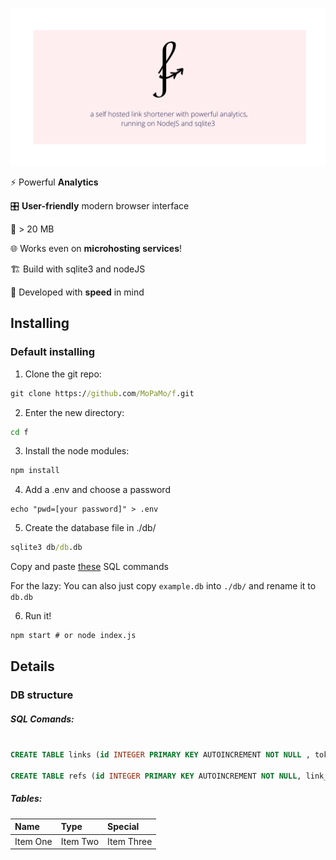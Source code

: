 ![f logo](https://github.com/MoPaMo/f/blob/12bacf3ee55fc1e734acd4545aac92975022a81b/static/img/brand/banner.png?raw=true)

:zap:  Powerful **Analytics**

:control_knobs:  **User-friendly** modern browser interface

:floppy_disk:  > 20 MB 

:globe_with_meridians:  Works even on **microhosting services**!

:building_construction:  Build with sqlite3 and nodeJS

:runner:  Developed with **speed** in mind 

<!---

f works just with sqlite3 and nodeJS - simple but genius! It's so small you can also use it on micro hosting services like [Glitch](glitch.com) or [ReplIt](https://replit.com/github/MoPaMo/f)--->

## Installing
### Default installing

1. Clone the git repo:
```cmd 
git clone https://github.com/MoPaMo/f.git
```
2. Enter the new directory:
 ```cmd
 cd f
 ```
3. Install the node modules:

```cmd
npm install
```

4. Add a .env and choose a password
```
echo "pwd=[your password]" > .env
```
5. Create the database file in ./db/
```cmd
sqlite3 db/db.db
```

Copy and paste [these](#sql-comands) SQL commands

For the lazy: You can also just copy `example.db` into `./db/` and rename it to `db.db`

6. Run it!
 ```cmd
 npm start # or node index.js
 ```

## Details
### DB structure

##### SQL Comands:
```sql

CREATE TABLE links (id INTEGER PRIMARY KEY AUTOINCREMENT NOT NULL , token TEXT NOT NULL UNIQUE, url TEXT NOT NULL, created INTEGER);

CREATE TABLE refs (id INTEGER PRIMARY KEY AUTOINCREMENT NOT NULL, link_id INTEGER NOT NULL, lang TEXT, browser_name TEXT, os_name TEXT, versionName TEXT, platType TEXT, referrer TEXT, full_ua TEXT, timeHit INTEGER);

```
##### Tables:

| Name | Type | Special |
| :------------- | :------------- | :------------- |
| Item One       | Item Two       | Item Three       |
